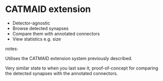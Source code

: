 # CATMAID extension

- Detector-agnostic
- Browse detected synapses
- Compare them with annotated connectors
- View statistics e.g. size

notes:

Utilises the CATMAID extension system previously described.

Very similar state to when you last saw it;
proof-of-concept for comparing the detected synapses with the
annotated connectors.
